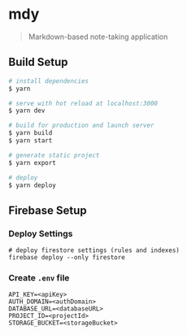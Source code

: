 # mdy

> Markdown-based note-taking application 

## Build Setup

```bash
# install dependencies
$ yarn

# serve with hot reload at localhost:3000
$ yarn dev

# build for production and launch server
$ yarn build
$ yarn start

# generate static project
$ yarn export

# deploy
$ yarn deploy
```

## Firebase Setup

### Deploy Settings
```
# deploy firestore settings (rules and indexes)
firebase deploy --only firestore
```

### Create `.env` file
```
API_KEY=<apiKey>
AUTH_DOMAIN=<authDomain>
DATABASE_URL=<databaseURL>
PROJECT_ID=<projectId>
STORAGE_BUCKET=<storageBucket>
```
